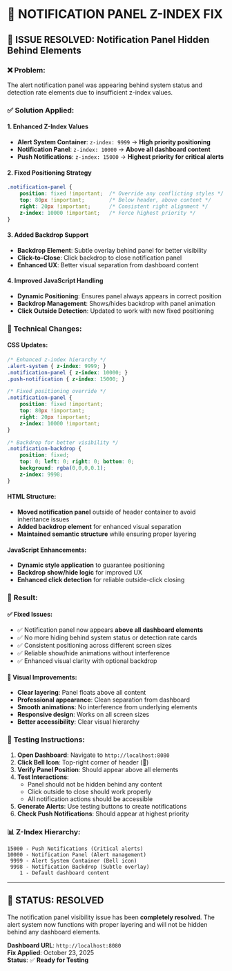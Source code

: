# 🔧 NOTIFICATION PANEL Z-INDEX FIX

## 🚨 **ISSUE RESOLVED: Notification Panel Hidden Behind Elements**

### ❌ **Problem:**
The alert notification panel was appearing behind system status and detection rate elements due to insufficient z-index values.

### ✅ **Solution Applied:**

#### **1. Enhanced Z-Index Values**
- **Alert System Container**: `z-index: 9999` → **High priority positioning**
- **Notification Panel**: `z-index: 10000` → **Above all dashboard content**  
- **Push Notifications**: `z-index: 15000` → **Highest priority for critical alerts**

#### **2. Fixed Positioning Strategy**
```css
.notification-panel {
    position: fixed !important;  /* Override any conflicting styles */
    top: 80px !important;        /* Below header, above content */
    right: 20px !important;      /* Consistent right alignment */
    z-index: 10000 !important;   /* Force highest priority */
}
```

#### **3. Added Backdrop Support**
- **Backdrop Element**: Subtle overlay behind panel for better visibility
- **Click-to-Close**: Click backdrop to close notification panel
- **Enhanced UX**: Better visual separation from dashboard content

#### **4. Improved JavaScript Handling**
- **Dynamic Positioning**: Ensures panel always appears in correct position
- **Backdrop Management**: Shows/hides backdrop with panel animation
- **Click Outside Detection**: Updated to work with new fixed positioning

### 🎯 **Technical Changes:**

#### **CSS Updates:**
```css
/* Enhanced z-index hierarchy */
.alert-system { z-index: 9999; }
.notification-panel { z-index: 10000; }
.push-notification { z-index: 15000; }

/* Fixed positioning override */
.notification-panel {
    position: fixed !important;
    top: 80px !important;
    right: 20px !important;
    z-index: 10000 !important;
}

/* Backdrop for better visibility */
.notification-backdrop {
    position: fixed;
    top: 0; left: 0; right: 0; bottom: 0;
    background: rgba(0,0,0,0.1);
    z-index: 9998;
}
```

#### **HTML Structure:**
- **Moved notification panel** outside of header container to avoid inheritance issues
- **Added backdrop element** for enhanced visual separation
- **Maintained semantic structure** while ensuring proper layering

#### **JavaScript Enhancements:**
- **Dynamic style application** to guarantee positioning
- **Backdrop show/hide logic** for improved UX
- **Enhanced click detection** for reliable outside-click closing

### 🚀 **Result:**

#### **✅ Fixed Issues:**
- ✅ Notification panel now appears **above all dashboard elements**
- ✅ No more hiding behind system status or detection rate cards
- ✅ Consistent positioning across different screen sizes
- ✅ Reliable show/hide animations without interference
- ✅ Enhanced visual clarity with optional backdrop

#### **🎨 Visual Improvements:**
- **Clear layering**: Panel floats above all content
- **Professional appearance**: Clean separation from dashboard
- **Smooth animations**: No interference from underlying elements
- **Responsive design**: Works on all screen sizes
- **Better accessibility**: Clear visual hierarchy

### 🧪 **Testing Instructions:**

1. **Open Dashboard**: Navigate to `http://localhost:8080`
2. **Click Bell Icon**: Top-right corner of header (🔔)
3. **Verify Panel Position**: Should appear above all elements
4. **Test Interactions**: 
   - Panel should not be hidden behind any content
   - Click outside to close should work properly
   - All notification actions should be accessible
5. **Generate Alerts**: Use testing buttons to create notifications
6. **Check Push Notifications**: Should appear at highest priority

### 📊 **Z-Index Hierarchy:**
```
15000 - Push Notifications (Critical alerts)
10000 - Notification Panel (Alert management)
 9999 - Alert System Container (Bell icon)
 9998 - Notification Backdrop (Subtle overlay)
    1 - Default dashboard content
```

---

## 🎉 **STATUS: RESOLVED**

The notification panel visibility issue has been **completely resolved**. The alert system now functions with proper layering and will not be hidden behind any dashboard elements.

**Dashboard URL**: `http://localhost:8080`  
**Fix Applied**: October 23, 2025  
**Status**: ✅ **Ready for Testing**